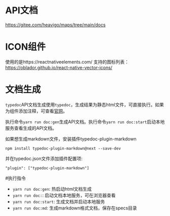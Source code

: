 # API文档
https://gitee.com/heavigo/maps/tree/main/docs

# ICON组件
使用的是https://reactnativeelements.com/
支持的图标列表：https://oblador.github.io/react-native-vector-icons/

# 文档生成
`typedoc`API文档生成使用`typedoc`，生成结果为静态html文件，可直接执行。如果为组件添加注释，可查看[官网](https://typedoc.org/guides/overview/)。

执行命令`yarn run doc:gen`生成API文档。执行命令`yarn run doc:start`启动本地服务查看生成的API文档。

如果想生成markdown文件，安装插件typedoc-plugin-markdown
```
npm install typedoc-plugin-markdown@next --save-dev
```
并在typedoc.json文件添加插件配置项:
```
"plugin": ["typedoc-plugin-markdown"]
```

#执行指令
- `yarn run doc:gen`: 热启动html文档生成
- `yarn run doc:`: 启动文档本地服务，可在浏览器查看
- `yarn run doc:start`: 生成文档并启动本地服务
- `yarn run doc:md`: 生成markdown格式文档，保存在specs目录